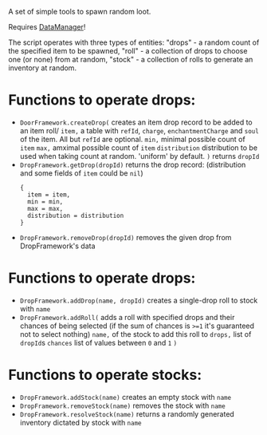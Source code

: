 A set of simple tools to spawn random loot.

Requires [DataManager](https://github.com/tes3mp-scripts/DataManager)!

The script operates with three types of entities: "drops" - a random count of the specified item to be spawned, "roll" - a collection of drops to choose one (or none) from at random, "stock" - a collection of rolls to generate an inventory at random.

Functions to operate drops:
=====
* `DoorFramework.createDrop(` creates an item drop record to be added to an item roll/
  `item,` a table with `refId`, `charge`, `enchantmentCharge` and `soul` of the item. All but `refId` are optional.
  `min,` minimal possible count of `item`
  `max,` amximal possible count of `item`
  `distribution` distribution to be used when taking count at random. 'uniform' by default.
  `)`
  returns `dropId`
* `DropFramework.getDrop(dropId)`
  returns the drop record: (distribution and some fields of `item` could be `nil`)
  ```
  {
    item = item,
    min = min,
    max = max,
    distribution = distribution
  }
  ```
* `DropFramework.removeDrop(dropId)` removes the given drop from DropFramework's data

Functions to operate drops:
=====
* `DropFramework.addDrop(name, dropId)` creates a single-drop roll to stock with `name`
* `DropFramework.addRoll(` adds a roll with specified drops and their chances of being selected (if the sum of chances is `>=1` it's guaranteed not to select nothing)
  `name,` of the stock to add this roll to
  `drops,` list of `dropId`s
  `chances` list of values between `0` and `1`
  `)`

Functions to operate stocks:
=====
* `DropFramework.addStock(name)` creates an empty stock with `name`
* `DropFramework.removeStock(name)` removes the stock with `name`
* `DropFramework.resolveStock(name)` returns a randomly generated inventory dictated by stock with `name`
